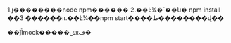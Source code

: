 1.ȷ��������node npm������
2.��Ŀ¼�´��ն� npm install ��װ������
3.��Ŀ¼��npm start����ط��������վ��

��ǰΪmock�����ݽӿڡ�
